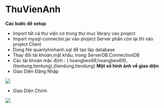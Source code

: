 # ThuVienAnh

**Các bước để setup**
- Import tất cả thư viện có trong thư muc library vào project
- Import mysql-connector.jar vào project Server phần còn lại thì vào project Client
- Dùng file quanlyhinhanh.sql để tạo lập database
- Thay đổi tài khoản,mật khẩu, trong ServerDB.ConnectionDB
- Các tài khoản mặc định : ( hoangbeo69,hoangbeo69),(tientung,tientung),(tiendung,tiendung)
**Một số hình ảnh về giao diện**
- Giao Diện Đăng Nhập

<img src="https://i.imgur.com/L4DQ6ZV.png">

- Giao Diện Chính

<img src="https://i.imgur.com/AqXzIq5.png">
